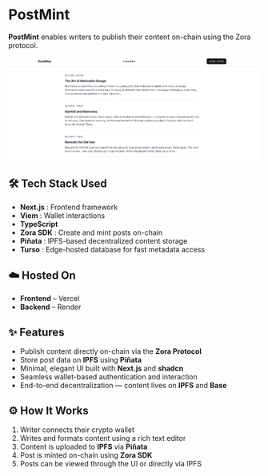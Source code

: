# PostMint

**PostMint** enables writers to publish their content on-chain using the Zora protocol.

![Image of UI](./public/ui.png)

## 🛠 Tech Stack Used

- **Next.js** : Frontend framework
- **Viem** : Wallet interactions
- **TypeScript**
- **Zora SDK** : Create and mint posts on-chain
- **Piñata** : IPFS-based decentralized content storage
- **Turso** : Edge-hosted database for fast metadata access

## ☁️ Hosted On

- **Frontend** – Vercel
- **Backend** – Render

## ✨ Features

- Publish content directly on-chain via the **Zora Protocol**
- Store post data on **IPFS** using **Piñata**
- Minimal, elegant UI built with **Next.js** and **shadcn**
- Seamless wallet-based authentication and interaction
- End-to-end decentralization — content lives on **IPFS** and **Base**

## ⚙️ How It Works

1. Writer connects their crypto wallet
2. Writes and formats content using a rich text editor
3. Content is uploaded to **IPFS** via **Piñata**
4. Post is minted on-chain using **Zora SDK**
5. Posts can be viewed through the UI or directly via IPFS
